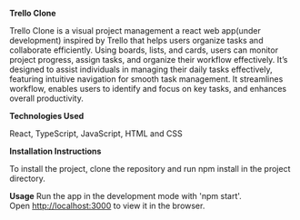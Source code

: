 **Trello Clone**

Trello Clone is a visual project management a react web app(under development) inspired by Trello that helps users organize tasks and collaborate efficiently. Using boards, lists, and cards, users can monitor project progress, assign tasks, and organize their workflow effectively. It’s designed to assist individuals in managing their daily tasks effectively, featuring intuitive navigation for smooth task management. It streamlines workflow, enables users to identify and focus on key tasks, and enhances overall productivity.

**Technologies Used**

React, TypeScript, JavaScript, HTML and CSS

**Installation Instructions**

To install the project, clone the repository and run npm install in the project directory.

**Usage**
Run the app in the development mode with 'npm start'.\
Open [http://localhost:3000](http://localhost:3000) to view it in the browser.
